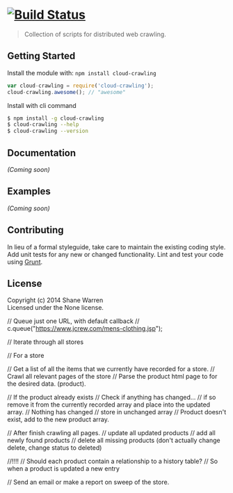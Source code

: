 #  [![Build Status](https://secure.travis-ci.org/shanewwarren/cloud-crawling.png?branch=master)](http://travis-ci.org/shanewwarren/cloud-crawling)

> Collection of scripts for distributed web crawling.


## Getting Started

Install the module with: `npm install cloud-crawling`

```js
var cloud-crawling = require('cloud-crawling');
cloud-crawling.awesome(); // "awesome"
```

Install with cli command

```sh
$ npm install -g cloud-crawling
$ cloud-crawling --help
$ cloud-crawling --version
```




## Documentation

_(Coming soon)_


## Examples

_(Coming soon)_


## Contributing

In lieu of a formal styleguide, take care to maintain the existing coding style. Add unit tests for any new or changed functionality. Lint and test your code using [Grunt](http://gruntjs.com).


## License

Copyright (c) 2014 Shane Warren  
Licensed under the None license.



// Queue just one URL, with default callback
// c.queue("https://www.jcrew.com/mens-clothing.jsp");

// Iterate through all stores

// For a store

  // Get a list of all the items that we currently have recorded for a store.
  // Crawl all relevant pages of the store
  //   Parse the product html page to for the desired data. (product).

  //   If the product already exists
        // Check if anything has changed...
           // if so remove it from the currently recorded array and place into the updated array.
        // Nothing has changed
           // store in unchanged array
  //   Product doesn't exist, add to the new product array.


  //  After finish crawling all pages.
      // update all updated products
      // add all newly found products
      // delete all missing products (don't actually change delete, change status to deleted)

//!!!!
// Should each product contain a relationship to a history table?
// So when a product is updated a new entry

 // Send an email or make a report on sweep of the store.

